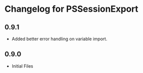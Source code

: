 # Changelog for PSSessionExport

## 0.9.1

+ Added better error handling on variable import.

## 0.9.0

+ Initial Files
